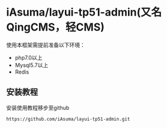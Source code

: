 
iAsuma/layui-tp51-admin(又名QingCMS，轻CMS) 
===============

 使用本框架需提前准备以下环境：

 + php7.0以上
 + Mysql5.7以上
 + Redis

## 安装教程

安装使用教程移步至github

~~~
https://github.com/iAsuma/layui-tp51-admin.git
~~~
